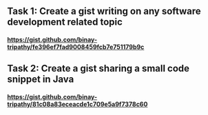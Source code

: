 ## Task 1: Create a gist writing on any software development related topic
#### https://gist.github.com/binay-tripathy/fe396ef7fad9008459fcb7e751179b9c


## Task 2: Create a gist sharing a small code snippet in Java
#### https://gist.github.com/binay-tripathy/81c08a83eceacde1c709e5a9f7378c60

